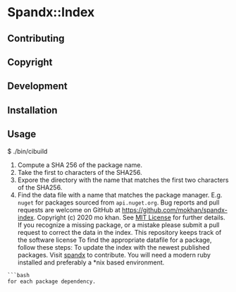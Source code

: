 














# Spandx::Index
## Contributing
## Copyright
## Development
## Installation
## Usage
$ ./bin/cibuild
1. Compute a SHA 256 of the package name.
2. Take the first to characters of the SHA256.
3. Expore the directory with the name that matches the first two characters of the SHA256.
4. Find the data file with a name that matches the package manager. E.g. `nuget` for packages sourced from `api.nuget.org`.
Bug reports and pull requests are welcome on GitHub at https://github.com/mokhan/spandx-index.
Copyright (c) 2020 mo khan. See [MIT License](LICENSE.txt) for further details.
If you recognize a missing package, or a mistake please submit a pull request to correct the data in the index.
This repository keeps track of the software license
To find the appropriate datafile for a package, follow these steps:
To update the index with the newest published packages.
Visit [spandx](https://github.com/mokhan/spandx) to contribute.
You will need a modern ruby installed and preferably a \*nix based environment.
```
```bash
for each package dependency.
